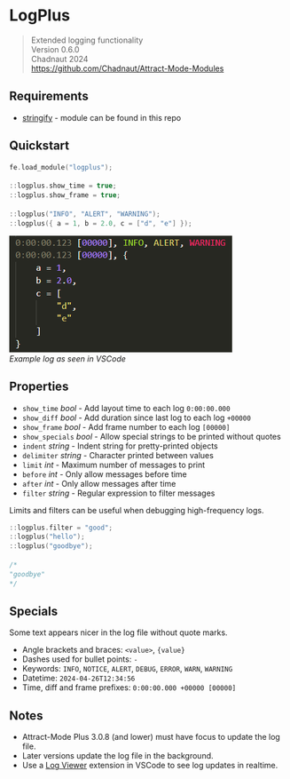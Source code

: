 # LogPlus

> Extended logging functionality  
> Version 0.6.0  
> Chadnaut 2024  
> https://github.com/Chadnaut/Attract-Mode-Modules

## Requirements

- [stringify](https://github.com/Chadnaut/Attract-Mode-Modules/blob/master/modules/stringify) - module can be found in this repo

## Quickstart

```cpp
fe.load_module("logplus");

::logplus.show_time = true;
::logplus.show_frame = true;

::logplus("INFO", "ALERT", "WARNING");
::logplus({ a = 1, b = 2.0, c = ["d", "e"] });
```

![Example](example.png)\
*Example log as seen in VSCode*

## Properties

- `show_time` *bool* - Add layout time to each log `0:00:00.000`
- `show_diff` *bool* - Add duration since last log to each log `+00000`
- `show_frame` *bool* - Add frame number to each log `[00000]`
- `show_specials` *bool* - Allow special strings to be printed without quotes
- `indent` *string* - Indent string for pretty-printed objects
- `delimiter` *string* - Character printed between values
- `limit` *int* - Maximum number of messages to print
- `before` *int* - Only allow messages before time
- `after` *int* - Only allow messages after time
- `filter` *string* - Regular expression to filter messages

Limits and filters can be useful when debugging high-frequency logs.

```cpp
::logplus.filter = "good";
::logplus("hello");
::logplus("goodbye");

/*
"goodbye"
*/
```

## Specials

Some text appears nicer in the log file without quote marks.

- Angle brackets and braces: `<value>`, `{value}`
- Dashes used for bullet points: ` - `
- Keywords: `INFO`, `NOTICE`, `ALERT`, `DEBUG`, `ERROR`, `WARN`, `WARNING`
- Datetime: `2024-04-26T12:34:56`
- Time, diff and frame prefixes: `0:00:00.000 +00000 [00000]`

## Notes

- Attract-Mode Plus 3.0.8 (and lower) must have focus to update the log file.
- Later versions update the log file in the background.
- Use a [Log Viewer](https://marketplace.visualstudio.com/items?itemName=berublan.vscode-log-viewer) extension in VSCode to see log updates in realtime.
